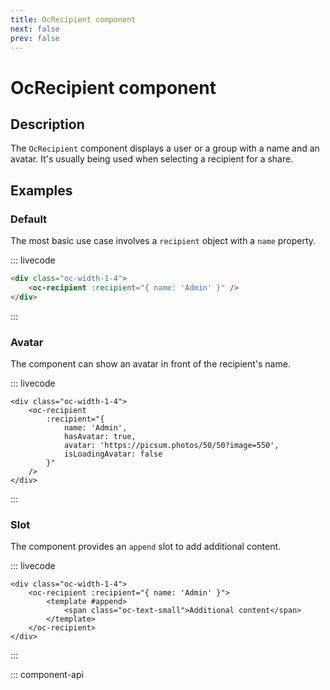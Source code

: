 ```yaml
---
title: OcRecipient component
next: false
prev: false
---
```


# OcRecipient component

## Description

The `OcRecipient` component displays a user or a group with a name and an avatar. It's usually being used when selecting a recipient for a share.

## Examples

### Default

The most basic use case involves a `recipient` object with a `name` property.

::: livecode
```html
<div class="oc-width-1-4">
	<oc-recipient :recipient="{ name: 'Admin' }" />
</div>
```
:::

### Avatar

The component can show an avatar in front of the recipient's name.

::: livecode
```html{5-7}
<div class="oc-width-1-4">
	<oc-recipient
		:recipient="{
			name: 'Admin',
			hasAvatar: true,
			avatar: 'https://picsum.photos/50/50?image=550',
			isLoadingAvatar: false
		}"
	/>
</div>
```
:::

### Slot

The component provides an `append` slot to add additional content.

::: livecode
```html{3-5}
<div class="oc-width-1-4">
	<oc-recipient :recipient="{ name: 'Admin' }">
		<template #append>
			<span class="oc-text-small">Additional content</span>
		</template>
	</oc-recipient>
</div>
```
:::

::: component-api

